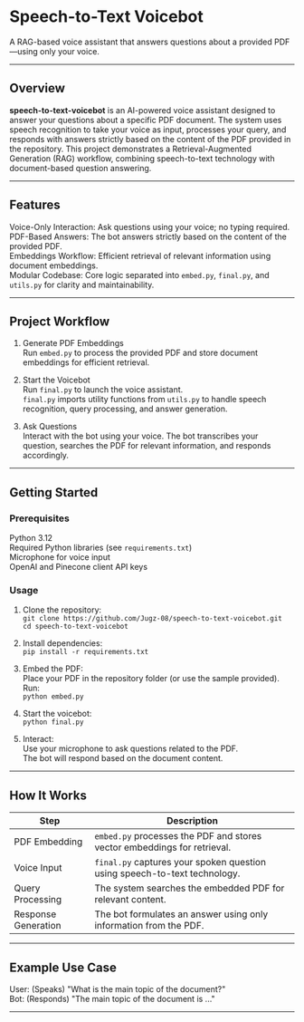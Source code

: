 # Speech-to-Text Voicebot

A RAG-based voice assistant that answers questions about a provided PDF—using only your voice.

---

## Overview

**speech-to-text-voicebot** is an AI-powered voice assistant designed to answer your questions about a specific PDF document. The system uses speech recognition to take your voice as input, processes your query, and responds with answers strictly based on the content of the PDF provided in the repository. This project demonstrates a Retrieval-Augmented Generation (RAG) workflow, combining speech-to-text technology with document-based question answering.

---

## Features

Voice-Only Interaction: Ask questions using your voice; no typing required.  
PDF-Based Answers: The bot answers strictly based on the content of the provided PDF.  
Embeddings Workflow: Efficient retrieval of relevant information using document embeddings.  
Modular Codebase: Core logic separated into `embed.py`, `final.py`, and `utils.py` for clarity and maintainability.

---

## Project Workflow

1. Generate PDF Embeddings  
   Run `embed.py` to process the provided PDF and store document embeddings for efficient retrieval.

2. Start the Voicebot  
   Run `final.py` to launch the voice assistant.  
   `final.py` imports utility functions from `utils.py` to handle speech recognition, query processing, and answer generation.

3. Ask Questions  
   Interact with the bot using your voice. The bot transcribes your question, searches the PDF for relevant information, and responds accordingly.

---

## Getting Started

### Prerequisites

Python 3.12  
Required Python libraries (see `requirements.txt`)  
Microphone for voice input  
OpenAI and Pinecone client API keys

### Usage

1. Clone the repository:  
    `git clone https://github.com/Jugz-08/speech-to-text-voicebot.git`  
    `cd speech-to-text-voicebot`

2. Install dependencies:  
   `pip install -r requirements.txt`

3. Embed the PDF:    
Place your PDF in the repository folder (or use the sample provided).  
Run:  
    `python embed.py`

4. Start the voicebot:  
    `python final.py`


5. Interact:  
Use your microphone to ask questions related to the PDF.  
The bot will respond based on the document content.

---

## How It Works

| Step                | Description                                                                 |
|---------------------|-----------------------------------------------------------------------------|
| PDF Embedding       | `embed.py` processes the PDF and stores vector embeddings for retrieval.     |
| Voice Input         | `final.py` captures your spoken question using speech-to-text technology.    |
| Query Processing    | The system searches the embedded PDF for relevant content.                   |
| Response Generation | The bot formulates an answer using only information from the PDF.            |

---

## Example Use Case

User: (Speaks) "What is the main topic of the document?"  
Bot: (Responds) "The main topic of the document is ..."

---
